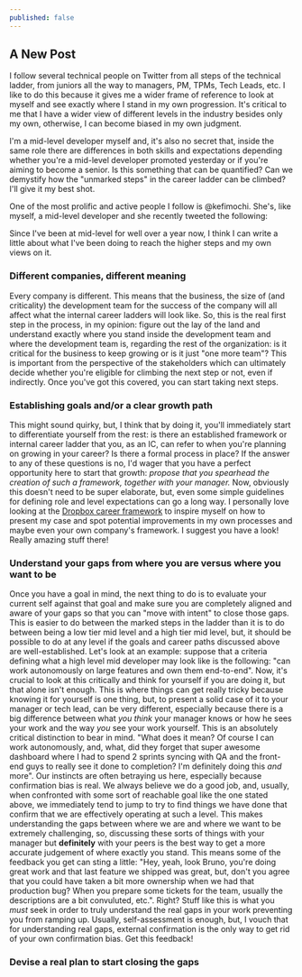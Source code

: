 ```yaml
---
published: false
---
```

## A New Post

I follow several technical people on Twitter from all steps of the technical ladder, from juniors all the way to managers, PM, TPMs, Tech Leads, etc. I like to do this because it gives me a wider frame of reference to look at myself and see exactly where I stand in my own progression. It's critical to me that I have a wider view of different levels in the industry besides only my own, otherwise, I can become biased in my own judgment. 

I'm a mid-level developer myself and, it's also no secret that, inside the same role there are differences in both skills and expectations depending whether you're a mid-level developer promoted yesterday or if you're aiming to become a senior. Is this something that can be quantified? Can we demystify how the "unmarked steps" in the career ladder can be climbed? I'll give it my best shot. 

One of the most prolific and active people I follow is @kefimochi. She's, like myself, a mid-level developer and she recently tweeted the following:

Since I've been at mid-level for well over a year now, I think I can write a little about what I've been doing to reach the higher steps and my own views on it. 

### Different companies, different meaning 

Every company is different. This means that the business, the size of (and criticality) the development team for the success of the company will all affect what the internal career ladders will look like. So, this is the real first step in the process, in my opinion: figure out the lay of the land and understand exactly where you stand inside the development team and where the development team is, regarding the rest of the organization: is it critical for the business to keep growing or is it just "one more team"? This is important from the perspective of the stakeholders which can ultimately decide whether you're eligible for climbing the next step or not, even if indirectly. Once you've got this covered, you can start taking next steps. 

### Establishing goals and/or a clear growth path

This might sound quirky, but, I think that by doing it, you'll immediately start to differentiate yourself from the rest: is there an established framework or internal career ladder that you, as an IC, can refer to when you're planning on growing in your career? Is there a formal process in place? 
If the answer to any of these questions is no, I'd wager that you have a perfect opportunity here to start that growth: _propose that you spearhead the creation of such a framework, together with your manager._
Now, obviously this doesn't need to be super elaborate, but, even some simple guidelines for defining role and level expectations can go a long way. I personally love looking at the [Dropbox career framework](https://dropbox.github.io/dbx-career-framework/) to inspire myself on how to present my case and spot potential improvements in my own processes and maybe even your own company's framework. I suggest you have a look! Really amazing stuff there! 

### Understand your gaps from where you are versus where you want to be

Once you have a goal in mind, the next thing to do is to evaluate your current self against that goal and make sure you are completely aligned and aware of your gaps so that you can "move with intent" to close those gaps. This is easier to do between the marked steps in the ladder than it is to do between being a low tier mid level and a high tier mid level, but, it should be possible to do at any level if the goals and career paths discussed above are well-established. Let's look at an example: suppose that a criteria defining what a high level mid developer may look like is the following: "can work autonomously on large features and own them end-to-end".
Now, it's crucial to look at this critically and think for yourself if you are doing it, but that alone isn't enough. This is where things can get really tricky because knowing it for yourself is one thing, but, to present a solid case of it to your manager or tech lead, can be very different, especially because there is a big difference between what _you think_ your manager knows or how he sees your work and the way _you_ see your work yourself. This is an absolutely critical distinction to bear in mind. "What does it mean? Of course I can work autonomously, and, what, did they forget that super awesome dashboard where I had to spend 2 sprints syncing with QA and the front-end guys to really see it done to completion? I'm definitely doing this _and_ more". Our instincts are often betraying us here, especially because confirmation bias is real. We always believe we do a good job, and, usually, when confronted with some sort of reachable goal like the one stated above, we immediately tend to jump to try to find things we have done that confirm that we are effectively operating at such a level. This makes understanding the gaps between where we are and where we want to be extremely challenging, so, discussing these sorts of things with your manager but **definitely** with your peers is the best way to get a more accurate judgement of where exactly you stand. This means some of the feedback you get can sting a little: "Hey, yeah, look Bruno, you're doing great work and that last feature we shipped was great, but, don't you agree that you could have taken a bit more ownership when we had that production bug? When you prepare some tickets for the team, usually the descriptions are a bit convuluted, etc.". Right? Stuff like this is what you _must_ seek in order to truly understand the real gaps in your work preventing you from ramping up. Usually, self-assessment is enough, but, I vouch that for understanding real gaps, external confirmation is the only way to get rid of your own confirmation bias. Get this feedback!

### Devise a real plan to start closing the gaps


